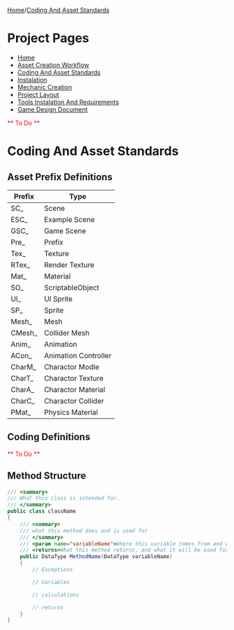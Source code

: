 [Home](../../README.md)/[Coding And Asset Standards](./CodingAndAssetStandards.md)

# Project Pages

- [Home](../../README.md)
- [Asset Creation Workflow](./AssetCreationWorkflow.md)
- [Coding And Asset Standards](./CodingAndAssetStandards.md)
- [Instalation](./Instalation.MD)
- [Mechanic Creation](./MechanicCreation.md)
- [Project Layout](./ProjectLayout.MD)
- [Tools Instalation And Requirements](./ToolsInstalationAndRequirements.md)
- [Game Design Document](../GDD/GameDesignDocument.MD)

<span style="color:red">** To Do **</span>

# Coding And Asset Standards

## Asset Prefix Definitions

| Prefix  | Type                 |
| ------- | -------------------- |
| SC\_    | Scene                |
| ESC\_   | Example Scene        |
| GSC\_   | Game Scene           |
| Pre\_   | Prefix               |
| Tex\_   | Texture              |
| RTex\_  | Render Texture       |
| Mat\_   | Material             |
| SO\_    | ScriptableObject     |
| UI\_    | UI Sprite            |
| SP\_    | Sprite               |
| Mesh\_  | Mesh                 |
| CMesh\_ | Collider Mesh        |
| Anim\_  | Animation            |
| ACon\_  | Animation Controller |
| CharM\_ | Charactor Modle      |
| CharT\_ | Charactor Texture    |
| CharA\_ | Charactor Material   |
| CharC\_ | Charactor Collider   |
| PMat\_  | Physics Material     |

## Coding Definitions

<span style="color:red">** To Do **</span>

## Method Structure

```c#
/// <summary>
/// What this class is intended for.
/// </summary>
public class className
{
    /// <summary>
    /// what this method does and is used for
    /// </summary>
    /// <param name="variableName">Where this variable comes from and what its used for.</param>
    /// <returns>What this method returns, and what it will be used for</returns>
    public DataType MethodName(DataType variableName)
    {
        // Exceptions

        // Variables

        // calculations

        // returns
    }
}
```
